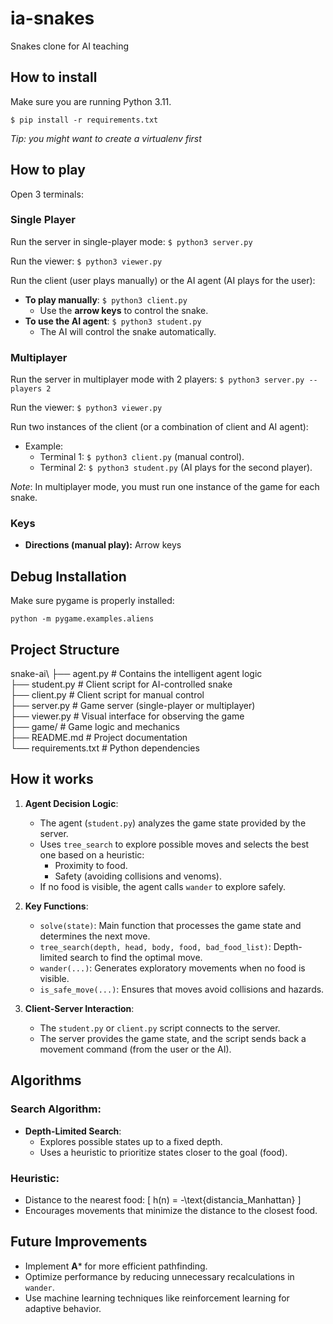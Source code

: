 # ia-snakes
Snakes clone for AI teaching

## How to install

Make sure you are running Python 3.11.

`$ pip install -r requirements.txt`

*Tip: you might want to create a virtualenv first*

## How to play

Open 3 terminals:

### **Single Player**
Run the server in single-player mode:
`$ python3 server.py`

Run the viewer:
`$ python3 viewer.py`

Run the client (user plays manually) or the AI agent (AI plays for the user):
- **To play manually**: `$ python3 client.py`  
  - Use the **arrow keys** to control the snake.
- **To use the AI agent**: `$ python3 student.py`  
  - The AI will control the snake automatically.

### **Multiplayer**
Run the server in multiplayer mode with 2 players:
`$ python3 server.py --players 2`

Run the viewer:
`$ python3 viewer.py`

Run two instances of the client (or a combination of client and AI agent):
- Example:
  - Terminal 1: `$ python3 client.py` (manual control).
  - Terminal 2: `$ python3 student.py` (AI plays for the second player).

*Note*: In multiplayer mode, you must run one instance of the game for each snake.

### Keys

- **Directions (manual play):** Arrow keys

## Debug Installation

Make sure pygame is properly installed:

`python -m pygame.examples.aliens`

## Project Structure
snake-ai\ 
├── agent.py # Contains the intelligent agent logic\
├── student.py # Client script for AI-controlled snake\
├── client.py # Client script for manual control\
├── server.py # Game server (single-player or multiplayer)\
├── viewer.py # Visual interface for observing the game\
├── game/ # Game logic and mechanics\
├── README.md # Project documentation\
└── requirements.txt # Python dependencies


## How it works

1. **Agent Decision Logic**:
   - The agent (`student.py`) analyzes the game state provided by the server.
   - Uses `tree_search` to explore possible moves and selects the best one based on a heuristic:
     - Proximity to food.
     - Safety (avoiding collisions and venoms).
   - If no food is visible, the agent calls `wander` to explore safely.

2. **Key Functions**:
   - `solve(state)`: Main function that processes the game state and determines the next move.
   - `tree_search(depth, head, body, food, bad_food_list)`: Depth-limited search to find the optimal move.
   - `wander(...)`: Generates exploratory movements when no food is visible.
   - `is_safe_move(...)`: Ensures that moves avoid collisions and hazards.

3. **Client-Server Interaction**:
   - The `student.py` or `client.py` script connects to the server.
   - The server provides the game state, and the script sends back a movement command (from the user or the AI).

## Algorithms

### Search Algorithm:
- **Depth-Limited Search**:
  - Explores possible states up to a fixed depth.
  - Uses a heuristic to prioritize states closer to the goal (food).

### Heuristic:
- Distance to the nearest food:
  \[
  h(n) = -\text{distancia\_Manhattan}
  \]
- Encourages movements that minimize the distance to the closest food.

## Future Improvements

- Implement **A*** for more efficient pathfinding.
- Optimize performance by reducing unnecessary recalculations in `wander`.
- Use machine learning techniques like reinforcement learning for adaptive behavior.


